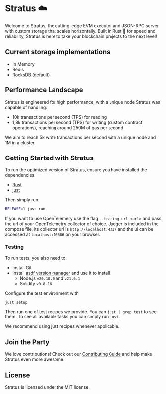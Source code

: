 # Stratus ☁️

Welcome to Stratus, the cutting-edge EVM executor and JSON-RPC server with custom storage that scales horizontally. Built in Rust 🦀 for speed and reliability, Stratus is here to take your blockchain projects to the next level!

## Current storage implementations

- In Memory
- Redis
- RocksDB (default)

## Performance Landscape

Stratus is engineered for high performance, with a unique node Stratus was capable of handling:

- 10k transactions per second (TPS) for reading
- 1,8k transactions per second (TPS) for writing (custom contract operations), reaching around 250M of gas per second

We aim to reach 5k write transactions per second with a unique node and 1M in a cluster.

## Getting Started with Stratus

To run the optimized version of Stratus, ensure you have installed the dependencies:

- [Rust](https://www.rust-lang.org/tools/install)
- [just](https://github.com/casey/just)

Then simply run:

```bash
RELEASE=1 just run
```

If you want to use OpenTelemery use the flag `--tracing-url <url>` and pass
the url of your OpenTelemetry collector of choice. Jaeger is included in the compose
file, its collector url is `http://localhost:4317` and the ui can be accessed at
`localhost:16686` on your browser.

### Testing

To run tests, you also need to:

- Install Git
- Install [asdf version manager](https://asdf-vm.com/) and use it to install
  + Node.js `v20.10.0` and `v21.6.1`
  + Solidity `v0.8.16`

Configure the test environment with

```bash
just setup
```

Then run one of test recipes we provide. You can `just | grep test` to see them.
To see all available tasks you can simply run `just`.

We recommend using just recipes whenever applicable.

## Join the Party

We love contributions! Check out our [Contributing Guide](CONTRIBUTING.md) and help make Stratus even more awesome.

## License

Stratus is licensed under the MIT license.
